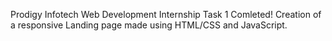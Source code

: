 Prodigy Infotech Web Development Internship Task 1 Comleted! Creation of a responsive Landing page made using HTML/CSS and JavaScript.
